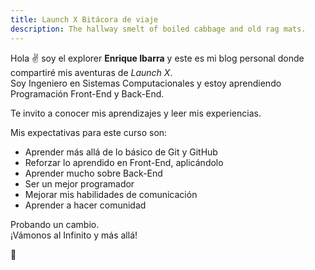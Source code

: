 ```yaml
---
title: Launch X Bitácora de viaje
description: The hallway smelt of boiled cabbage and old rag mats.
---
```


Hola ✌️  soy el explorer **Enrique Ibarra** y este es mi blog personal donde compartiré mis aventuras de *Launch X*.  
Soy Ingeniero en Sistemas Computacionales y estoy aprendiendo Programación Front-End y Back-End.  

Te invito a conocer mis aprendizajes y leer mis experiencias.  

Mis expectativas para este curso son:  

- Aprender más allá de lo básico de Git y GitHub  
- Reforzar lo aprendido en Front-End, aplicándolo  
- Aprender mucho sobre Back-End  
- Ser un mejor programador  
- Mejorar mis habilidades de comunicación
- Aprender a hacer comunidad

Probando un cambio.  
¡Vámonos al Infinito y más allá!

🚀
